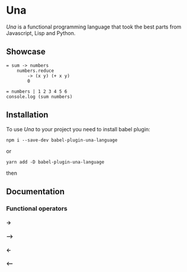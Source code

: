 # Una

<i>Una</i> is a functional programming language that took the best parts from Javascript, Lisp and Python.

## Showcase

```
= sum -> numbers
    numbers.reduce
        -> (x y) (+ x y)
        0

= numbers | 1 2 3 4 5 6
console.log (sum numbers)
```

## Installation

To use <i>Una</i> to your project you need to install babel plugin:

```
npm i --save-dev babel-plugin-una-language
```

or

```
yarn add -D babel-plugin-una-language
```

then

## Documentation

### Functional operators

#### ->

#### -->

#### <-

#### <--
